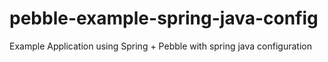 pebble-example-spring-java-config
=====================

Example Application using Spring + Pebble with spring java configuration
